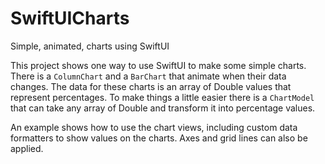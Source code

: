 # SwiftUICharts
Simple, animated, charts using SwiftUI

This project shows one way to use SwiftUI to make some simple charts. There is a `ColumnChart` and a `BarChart` that animate when their data changes. The data for these charts is an array of Double values that represent percentages. To make things a little easier there is a `ChartModel` that can take any array of Double and transform it into percentage values.

An example shows how to use the chart views, including custom data formatters to show values on the charts. Axes and grid lines can also be applied.
